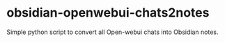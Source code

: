 # obsidian-openwebui-chats2notes
Simple python script to convert all Open-webui chats into Obsidian notes.
